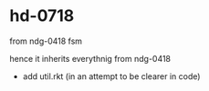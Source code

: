 # hd-0718
from ndg-0418
fsm

hence it inherits everythnig from ndg-0418

- add util.rkt (in an attempt to be clearer in code)
